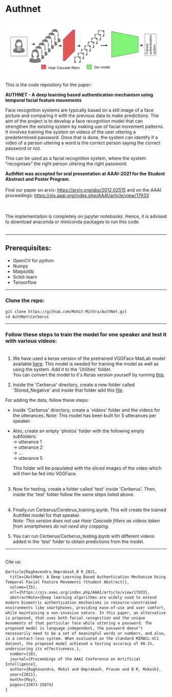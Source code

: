 # Authnet
![Header](https://raw.githubusercontent.com/Mohit-Mithra/AuthNet/master/pipeline_authnet.jpg "Header")
<br><br>
This is the code repository for the paper:

<b>AUTHNET - A deep learning based authentication mechanism using temporal facial feature movements</b> <br>

Face recognition systems are typically based on a still image of a face picture and comparing it with the previous data to make predictions. The aim of the project is to develop a face recognition model that can strengthen the existing system by making use of facial movement patterns. It involves training the system on videos of the user uttering a predetermined password. Once that is done, the system can identify if a video of a person uttering a word is the correct person saying the correct password or not. 

This can be used as a facial recognition system, where the system “recognises” the right person uttering the right password.

<b>AuthNet was accepted for oral presentation at AAAI-2021 for the Student Abstract and Poster Program. </b><br><br>
Find our paper on arxiv: <https://arxiv.org/abs/2012.02515> and on the AAAI proceedings: <https://ojs.aaai.org/index.php/AAAI/article/view/17933> <br>
<br><br>

The implementation is completely on jupyter notebooks. Hence, it is advised to download anaconda or miniconda packages to run this code. <br><br>

------
## Prerequisites:
* OpenCV for python
* Numpy
* Matplotlib
* Scikit-learn
* Tensorflow

----------

### Clone the repo:<br>
```
git clone https://github.com/Mohit-Mithra/AuthNet.git 
cd AuthNet\Cerberus
```
--------

### Follow these steps to train the model for one speaker and test it with various videos: <br><br>
1. We have used a keras version of the pretrained VGGFace MatLab model available [here](https://www.vlfeat.org/matconvnet/pretrained/). This model is needed for training the model as well as using the system. Add it to the 'Utilities' folder. <br> You can convert the model to it's Keras version yourself by running [this](https://github.com/Mohit-Mithra/AuthNet/blob/master/Cerberus/Library/Bottle%20Cap.ipynb).
 
3. Inside the 'Cerberus' directory, create a new folder called 'Stored_Negative' and inside that folder add this [file](https://drive.google.com/file/d/1PB1X1IqqNIfzplwtDGKCQ9_JHjBHFtiF/view?usp=sharing). <br>

For adding the data, follow these steps: <br>
  * Inside 'Cerberus' directory, create a 'videos' folder and the videos for the utterances. Note: This model has been built for 5 utterances per speaker. <br>
  * Also, create an empty 'photos' folder with the following empty subfolders: <br>
        -> utterance 1<br>
        -> utterance 2 <br>
        -> ... <br>
        -> utterance 5<br>
        
     This folder will be populated with the sliced images of the video which will then be fed into VGGFace.<br><br>
3. Now for testing, create a folder called 'test' inside 'Cerberus'. Then, inside the 'test' folder follow the same steps listed above. <br><br>

4. Finally,run Cerberus/Cerebrus_training.ipynb. This will create the trained AuthNet model for that speaker. <br>
<i>Note: This version does not use Haar Cascade filters as videos taken from smartphones do not need any cropping.</i><br>
5. You can run Cerberus/Cerberus_testing.ipynb with different videos added in the 'test' folder to obtain predictions from the model. 

----------
<br>
Cite us:

```
@article{Raghavendra_Omprakash_B R_2021, 
  title={AuthNet: A Deep Learning Based Authentication Mechanism Using Temporal Facial Feature Movements (Student Abstract)},  
  volume={35}, 
  url={https://ojs.aaai.org/index.php/AAAI/article/view/17933}, 
  abstractNote={Deep learning algorithms are widely used to extend modern biometric authentication mechanisms in resource-constrained environments like smartphones, providing ease-of-use and user comfort, while maintaining a non-invasive nature. In this paper, an alternative is proposed, that uses both facial recognition and the unique movements of that particular face while uttering a password. The proposed model is language independent, the password doesn’t necessarily need to be a set of meaningful words or numbers, and also, is a contact-less system. When evaluated on the standard MIRACL-VC1 dataset, the proposed model achieved a testing accuracy of 98.1%, underscoring its effectiveness.}, 
  number={18}, 
  journal={Proceedings of the AAAI Conference on Artificial Intelligence}, 
  author={Raghavendra, Mohit and Omprakash, Pravan and B R, Mukesh}, 
  year={2021}, 
  month={May}, 
  pages={15873-15874} 
}

```
